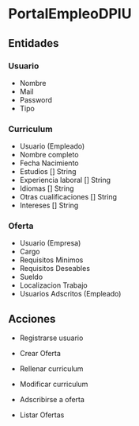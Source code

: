 # PortalEmpleoDPIU


## Entidades

### Usuario

- Nombre
- Mail
- Password
- Tipo


### Curriculum

- Usuario (Empleado)
- Nombre completo
- Fecha Nacimiento
- Estudios [] String
- Experiencia laboral [] String
- Idiomas [] String
- Otras cualificaciones [] String
- Intereses [] String


### Oferta

- Usuario (Empresa)
- Cargo
- Requisitos Minimos
- Requisitos Deseables
- Sueldo
- Localizacion Trabajo
- Usuarios Adscritos (Empleado)


## Acciones

- Registrarse usuario
- Crear Oferta
- Rellenar curriculum
- Modificar curriculum
- Adscribirse a oferta

- Listar Ofertas 
